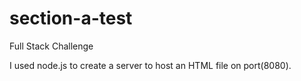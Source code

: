 # section-a-test
Full Stack Challenge

I used node.js to create a server to host an HTML file on port(8080).


